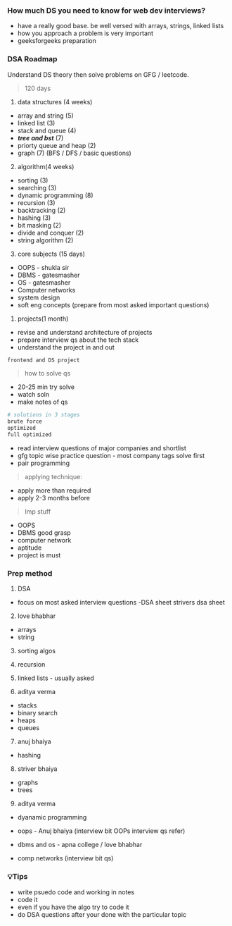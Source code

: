 ### How much DS you need to know for web dev interviews?
- have a really good base. be well versed with arrays, strings, linked lists 
- how you approach a problem is very important 
- geeksforgeeks preparation 

### DSA Roadmap 
Understand DS theory then solve problems on GFG / leetcode. 

> 120 days 
1. data structures (4 weeks)
- array and string (5)
- linked list (3)
- stack and queue (4)
- ***tree and bst*** (7) 
- priorty queue and heap (2)
- graph (7) (BFS / DFS / basic questions)

2. algorithm(4 weeks)
- sorting (3)
- searching (3)
- dynamic programming (8)
- recursion (3)
- backtracking (2)
- hashing (3)
- bit masking (2)
- divide and conquer (2)
- string algorithm (2)

3. core subjects (15 days)
- OOPS - shukla sir
- DBMS - gatesmasher
- OS - gatesmasher
- Computer networks
- system design 
- soft eng concepts 
(prepare from most asked important questions)


1. projects(1 month) 
- revise and understand architecture of projects 
- prepare interview qs about the tech stack 
- understand the project in and out 
```bash 
frontend and DS project 
```

> how to solve qs 
- 20-25 min try solve 
- watch soln 
- make notes of qs 
```bash 
# solutions in 3 stages
brute force 
optimized 
full optimized 
```
- read interview questions of major companies and shortlist 
- gfg topic wise practice question - most company tags solve first 
- pair programming 

> applying technique:
- apply more than required
- apply 2-3 months before

> Imp stuff 
- OOPS 
- DBMS good grasp 
- computer network 
- aptitude 
- project is must 

### Prep method 
1. DSA
- focus on most asked interview questions -DSA sheet strivers dsa sheet

2. love bhabhar 
- arrays
- string

3. sorting algos
4. recursion 

5. linked lists - usually asked 

6. aditya verma 
- stacks  
- binary search 
- heaps 
- queues 

7. anuj bhaiya 
- hashing 

8. striver bhaiya 
- graphs 
- trees

9. aditya verma 
- dyanamic programming 

- oops - Anuj bhaiya (interview bit OOPs interview qs refer)
- dbms and os - apna college / love bhabhar
- comp networks (interview bit qs)


### 💡Tips
- write psuedo code and working in notes 
- code it 
- even if you have the algo try to code it 
- do DSA questions after your done with the particular topic 




